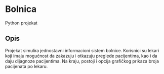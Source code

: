 # Bolnica
Python projekat
## Opis
Projekat simulira jednostavni informacioni sistem bolnice. Korisnici su lekari koji imaju mogućnost da zakazuju i otkazuju preglede pacijentima, 
kao i da daju dijagnoze pacijentima. Na kraju, postoji i opcija grafičkog prikaza broja pacijenata po lekaru.
